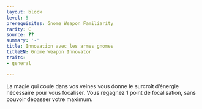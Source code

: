 ```yaml
---
layout: block
level: 5
prerequisites: Gnome Weapon Familiarity
rarity: C
source: ??
summary: '-'
title: Innovation avec les armes gnomes
titleEN: Gnome Weapon Innovator
traits:
- general

---
```


<p>La magie qui coule dans vos veines vous donne le surcroît d’énergie nécessaire pour vous focaliser. Vous regagnez 1 point de focalisation, sans pouvoir dépasser votre maximum.</p>